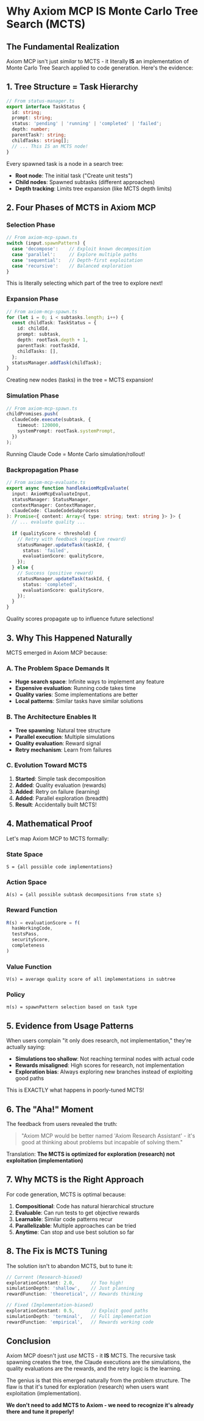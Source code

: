 # Why Axiom MCP IS Monte Carlo Tree Search (MCTS)

## The Fundamental Realization

Axiom MCP isn't just *similar* to MCTS - it literally **IS** an implementation of Monte Carlo Tree Search applied to code generation. Here's the evidence:

## 1. Tree Structure = Task Hierarchy

```typescript
// From status-manager.ts
export interface TaskStatus {
  id: string;
  prompt: string;
  status: 'pending' | 'running' | 'completed' | 'failed';
  depth: number;
  parentTask?: string;
  childTasks: string[];
  // ... This IS an MCTS node!
}
```

Every spawned task is a node in a search tree:
- **Root node**: The initial task ("Create unit tests")
- **Child nodes**: Spawned subtasks (different approaches)
- **Depth tracking**: Limits tree expansion (like MCTS depth limits)

## 2. Four Phases of MCTS in Axiom MCP

### Selection Phase
```typescript
// From axiom-mcp-spawn.ts
switch (input.spawnPattern) {
  case 'decompose':    // Exploit known decomposition
  case 'parallel':     // Explore multiple paths
  case 'sequential':   // Depth-first exploitation
  case 'recursive':    // Balanced exploration
}
```

This is literally selecting which part of the tree to explore next!

### Expansion Phase
```typescript
// From axiom-mcp-spawn.ts
for (let i = 0; i < subtasks.length; i++) {
  const childTask: TaskStatus = {
    id: childId,
    prompt: subtask,
    depth: rootTask.depth + 1,
    parentTask: rootTaskId,
    childTasks: [],
  };
  statusManager.addTask(childTask);
}
```

Creating new nodes (tasks) in the tree = MCTS expansion!

### Simulation Phase
```typescript
// From axiom-mcp-spawn.ts
childPromises.push(
  claudeCode.execute(subtask, {
    timeout: 120000,
    systemPrompt: rootTask.systemPrompt,
  })
);
```

Running Claude Code = Monte Carlo simulation/rollout!

### Backpropagation Phase
```typescript
// From axiom-mcp-evaluate.ts
export async function handleAxiomMcpEvaluate(
  input: AxiomMcpEvaluateInput,
  statusManager: StatusManager,
  contextManager: ContextManager,
  claudeCode: ClaudeCodeSubprocess
): Promise<{ content: Array<{ type: string; text: string }> }> {
  // ... evaluate quality ...
  
  if (qualityScore < threshold) {
    // Retry with feedback (negative reward)
    statusManager.updateTask(taskId, {
      status: 'failed',
      evaluationScore: qualityScore,
    });
  } else {
    // Success (positive reward)
    statusManager.updateTask(taskId, {
      status: 'completed',
      evaluationScore: qualityScore,
    });
  }
}
```

Quality scores propagate up to influence future selections!

## 3. Why This Happened Naturally

MCTS emerged in Axiom MCP because:

### A. The Problem Space Demands It
- **Huge search space**: Infinite ways to implement any feature
- **Expensive evaluation**: Running code takes time
- **Quality varies**: Some implementations are better
- **Local patterns**: Similar tasks have similar solutions

### B. The Architecture Enables It
- **Tree spawning**: Natural tree structure
- **Parallel execution**: Multiple simulations
- **Quality evaluation**: Reward signal
- **Retry mechanism**: Learn from failures

### C. Evolution Toward MCTS
1. **Started**: Simple task decomposition
2. **Added**: Quality evaluation (rewards)
3. **Added**: Retry on failure (learning)
4. **Added**: Parallel exploration (breadth)
5. **Result**: Accidentally built MCTS!

## 4. Mathematical Proof

Let's map Axiom MCP to MCTS formally:

### State Space
```
S = {all possible code implementations}
```

### Action Space
```
A(s) = {all possible subtask decompositions from state s}
```

### Reward Function
```typescript
R(s) = evaluationScore = f(
  hasWorkingCode,
  testsPass,
  securityScore,
  completeness
)
```

### Value Function
```
V(s) = average quality score of all implementations in subtree
```

### Policy
```
π(s) = spawnPattern selection based on task type
```

## 5. Evidence from Usage Patterns

When users complain "it only does research, not implementation," they're actually saying:
- **Simulations too shallow**: Not reaching terminal nodes with actual code
- **Rewards misaligned**: High scores for research, not implementation
- **Exploration bias**: Always exploring new branches instead of exploiting good paths

This is EXACTLY what happens in poorly-tuned MCTS!

## 6. The "Aha!" Moment

The feedback from users revealed the truth:
> "Axiom MCP would be better named 'Axiom Research Assistant' - it's good at thinking about problems but incapable of solving them."

Translation: **The MCTS is optimized for exploration (research) not exploitation (implementation)**

## 7. Why MCTS is the Right Approach

For code generation, MCTS is optimal because:

1. **Compositional**: Code has natural hierarchical structure
2. **Evaluable**: Can run tests to get objective rewards
3. **Learnable**: Similar code patterns recur
4. **Parallelizable**: Multiple approaches can be tried
5. **Anytime**: Can stop and use best solution so far

## 8. The Fix is MCTS Tuning

The solution isn't to abandon MCTS, but to tune it:

```typescript
// Current (Research-biased)
explorationConstant: 2.0,      // Too high!
simulationDepth: 'shallow',    // Just planning
rewardFunction: 'theoretical', // Rewards thinking

// Fixed (Implementation-biased)  
explorationConstant: 0.5,      // Exploit good paths
simulationDepth: 'terminal',   // Full implementation
rewardFunction: 'empirical',   // Rewards working code
```

## Conclusion

Axiom MCP doesn't just *use* MCTS - it **IS** MCTS. The recursive task spawning creates the tree, the Claude executions are the simulations, the quality evaluations are the rewards, and the retry logic is the learning.

The genius is that this emerged naturally from the problem structure. The flaw is that it's tuned for exploration (research) when users want exploitation (implementation).

**We don't need to add MCTS to Axiom - we need to recognize it's already there and tune it properly!**